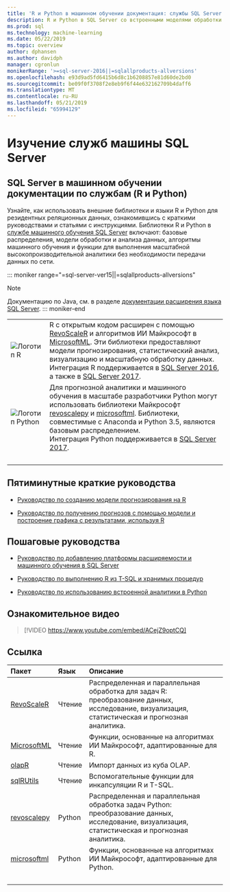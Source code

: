 ```yaml
---
title: 'R и Python в машинном обучении документация: службы SQL Server машинного обучения'
description: R и Python в SQL Server со встроенными моделями обработки и анализа данных и алгоритмами машинного обучения, используемыми для масштабного анализа корпоративных данных.
ms.prod: sql
ms.technology: machine-learning
ms.date: 05/22/2019
ms.topic: overview
author: dphansen
ms.author: davidph
manager: cgronlun
monikerRange: '>=sql-server-2016||=sqlallproducts-allversions'
ms.openlocfilehash: e93d9ad5fd6415b6d8c1b6208857e81d60de2bd0
ms.sourcegitcommit: be09f0f3708f2e8eb9f6f44e632162709b4daff6
ms.translationtype: MT
ms.contentlocale: ru-RU
ms.lasthandoff: 05/21/2019
ms.locfileid: "65994129"
---
```

# <a name="sql-server-machine-learning-services"></a>Изучение служб машины SQL Server

## <a name="sql-server-machine-learning-services-r-and-python-documentation"></a>SQL Server в машинном обучении документации по службам (R и Python)

Узнайте, как использовать внешние библиотеки и языки R и Python для резидентных реляционных данных, ознакомившись с краткими руководствами и статьями с инструкциями. Библиотеки R и Python в [службе машинного обучения SQL Server](what-is-sql-server-machine-learning.md) включают: базовые распределения, модели обработки и анализа данных, алгоритмы машинного обучения и функции для выполнения масштабной высокопроизводительной аналитики без необходимости передачи данных по сети.

::: moniker range="=sql-server-ver15||=sqlallproducts-allversions"
> [!NOTE]
> Документацию по Java, см. в разделе [документации расширения языка SQL Server](https://docs.microsoft.com/sql/language-extensions/language-extensions-overview).
::: moniker-end

|   |   |
|---|:--|
| ![Логотип R](media/index/logo_r.png) | R с открытым кодом расширен с помощью [RevoScaleR](/machine-learning-server/r-reference/revoscaler/revoscaler) и алгоритмов ИИ Майкрософт в [MicrosoftML](/machine-learning-server/r-reference/microsoftml/microsoftml-package). Эти библиотеки предоставляют модели прогнозирования, статистический анализ, визуализацию и масштабную обработку данных.<br/>Интеграция R поддерживается в [SQL Server 2016](install/sql-r-services-windows-install.md), а также в [SQL Server 2017](install/sql-machine-learning-services-windows-install.md). |
| ![Логотип Python](media/index/logo_python.png) | Для прогнозной аналитики и машинного обучения в масштабе разработчики Python могут использовать библиотеки Майкрософт [revoscalepy](/machine-learning-server/python-reference/revoscalepy/revoscalepy-package) и [microsoftml](/machine-learning-server/python-reference/microsoftml/microsoftml-package). Библиотеки, совместимые с Anaconda и Python 3.5, являются базовым распределением.<br/>Интеграция Python поддерживается в [SQL Server 2017](install/sql-machine-learning-services-windows-install.md). |
| &nbsp; | &nbsp; |

## <a name="5-minute-quickstarts"></a>Пятиминутные краткие руководства

- [Руководство по созданию модели прогнозирования на R](tutorials/rtsql-create-a-predictive-model-r.md)

- [Руководство по получению прогнозов с помощью модели и построение графика с результатами, используя R](tutorials/rtsql-predict-and-plot-from-model.md)

## <a name="step-by-step-tutorials"></a>Пошаговые руководства

- [Руководство по добавлению платформы расширяемости и машинного обучения в SQL Server](install/sql-machine-learning-services-windows-install.md)

- [Руководство по выполнению R из T-SQL и хранимых процедур](tutorials/sqldev-in-database-r-for-sql-developers.md)

- [Руководство по использованию встроенной аналитики в Python](tutorials/sqldev-in-database-python-for-sql-developers.md)

## <a name="video-introduction"></a>Ознакомительное видео

> [!VIDEO https://www.youtube.com/embed/ACejZ9optCQ]

## <a name="reference"></a>Ссылка

| Пакет | Язык | Описание |
|:--------|:---------|:------------|
| [RevoScaleR](/machine-learning-server/r-reference/revoscaler/revoscaler) | Чтение | Распределенная и параллельная обработка для задач R: преобразование данных, исследование, визуализация, статистическая и прогнозная аналитика. |
| [MicrosoftML](/machine-learning-server/r-reference/microsoftml/microsoftml-package) | Чтение | Функции, основанные на алгоритмах ИИ Майкрософт, адаптированные для R. |
| [olapR](/machine-learning-server/r-reference/olapr/olapr) | Чтение | Импорт данных из куба OLAP. |
| [sqlRUtils](/machine-learning-server/r-reference/sqlrutils/sqlrutils) | Чтение | Вспомогательные функции для инкапсуляции R и T-SQL. |
[revoscalepy](/machine-learning-server/python-reference/revoscalepy/revoscalepy-package) | Python | Распределенная и параллельная обработка задач Python: преобразование данных, исследование, визуализация, статистическая и прогнозная аналитика. |
| [microsoftml](/machine-learning-server/python-reference/microsoftml/microsoftml-package) | Python | Функции, основанные на алгоритмах ИИ Майкрософт, адаптированные для Python. |
| &nbsp; | &nbsp; | &nbsp; |
